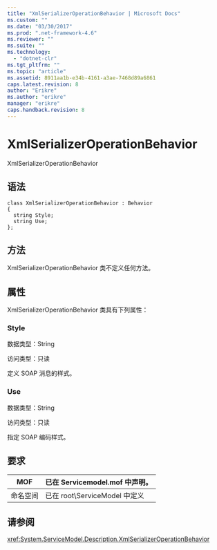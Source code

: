 ```yaml
---
title: "XmlSerializerOperationBehavior | Microsoft Docs"
ms.custom: ""
ms.date: "03/30/2017"
ms.prod: ".net-framework-4.6"
ms.reviewer: ""
ms.suite: ""
ms.technology: 
  - "dotnet-clr"
ms.tgt_pltfrm: ""
ms.topic: "article"
ms.assetid: 8911aa1b-e34b-4161-a3ae-7468d89a6861
caps.latest.revision: 8
author: "Erikre"
ms.author: "erikre"
manager: "erikre"
caps.handback.revision: 8
---
```

# XmlSerializerOperationBehavior
XmlSerializerOperationBehavior  
  
## 语法  
  
```  
class XmlSerializerOperationBehavior : Behavior  
{  
  string Style;  
  string Use;  
};  
```  
  
## 方法  
 XmlSerializerOperationBehavior 类不定义任何方法。  
  
## 属性  
 XmlSerializerOperationBehavior 类具有下列属性：  
  
### Style  
 数据类型：String  
  
 访问类型：只读  
  
 定义 SOAP 消息的样式。  
  
### Use  
 数据类型：String  
  
 访问类型：只读  
  
 指定 SOAP 编码样式。  
  
## 要求  
  
|MOF|已在 Servicemodel.mof 中声明。|  
|---------|------------------------------|  
|命名空间|已在 root\\ServiceModel 中定义|  
  
## 请参阅  
 <xref:System.ServiceModel.Description.XmlSerializerOperationBehavior>
